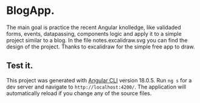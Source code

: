 # BlogApp.

The main goal is practice the recent Angular knolledge, like validaded forms, events, datapassing, components logic and apply it to a simple project similar to a blog. In the file notes.excalidraw.svg you can find the design of the project. Thanks to excalidraw for the simple free app to draw.

## Test it.

This project was generated with [Angular CLI](https://github.com/angular/angular-cli) version 18.0.5.
Run `ng s` for a dev server and navigate to `http://localhost:4200/`. 
The application will automatically reload if you change any of the source files.
